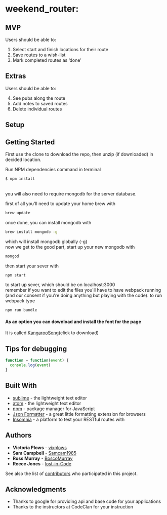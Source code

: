 # weekend_router:

## MVP

Users should be able to:

1. Select start and finish locations for their route
2. Save routes to a wish-list
3. Mark completed routes as ‘done’

## Extras

Users should be able to:

4. See pubs along the route
5. Add notes to saved routes
6. Delete individual routes

## Setup

## Getting Started

First use the clone to download the repo, then unzip (if downloaded) in decided location.

Run NPM dependencies command in terminal
```sh
$ npm install
```
<br>
you will also need to require mongodb for the server database.

first of all you'll need to update your home brew with
```sh
brew update
```

once done, you can install mongodb with
```sh
brew install mongodb -g
```
which will install mongodb globally (-g)
<br>
now we get to the good part, start up your new mongodb with
```sh
mongod
```
then start your sever with
```sh
npm start
```
to start up sever, which should be on localhost:3000
<br>
remember if you want to edit the files you'll have to have webpack running (and our consent if you're doing anything but playing with the code).
to run webpack type
```sh
npm run bundle
```

#### As an option you can download and install the font for the page
It is called [KangarooSong]("http://www.1001freefonts.com/kangaroo_song.font")(click to download)

## Tips for debugging
```js
function = function(event) {
  console.log(event)
}
```
## Built With
* [sublime](https://www.sublimetext.com/) - the lightweight text editor
* [atom](https://atom.io/) - the lightweight text editor
* [npm](https://www.npmjs.com/) - package manager for JavaScript
* [Json Formatter](https://github.com/callumlocke/json-formatter) - a great little formatting extension for browsers
* [Insomnia](https://insomnia.rest/) - a platform to test your RESTful routes with

## Authors

* **Victoria Plows** - [vixplows](https://github.com/vixplows)
* **Sam Campbell** - [Samcam1985](https://github.com/Samcam1985)
* **Ross Murray** - [BoscoMurray](https://github.com/BoscoMurray)
* **Reece Jones**  - [lost-in-Code](https://github.com/lost-in-Code-au)

See also the list of [contributors](https://github.com/vixplows/weekend_router/graphs/contributors) who participated in this project.


## Acknowledgments

* Thanks to google for providing api and base code for your applications
* Thanks to the instructors at CodeClan for your instruction

